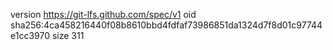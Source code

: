 version https://git-lfs.github.com/spec/v1
oid sha256:4ca458216440f08b8610bbd4fdfaf73986851da1324d7f8d01c97744e1cc3970
size 311
